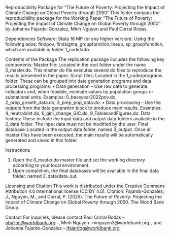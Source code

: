 Reproducibility Package for “The Future of Poverty: Projecting the Impact of Climate Change on Global Poverty through 2050”
This folder contains the reproducibility package for the Working Paper “The Future of Poverty: Projecting the Impact of Climate Change on Global Poverty through 2050” by Johanna Fajardo-Gonzalez, Minh Nguyen and Paul Corral Rodas.


Dependencies 
	Software: Stata 16 MP (or any higher version).  Using the following ados: findpov, findsigma, groupfunction,lineup, sp_groupfunction, which are available in folder 1_code/ado.
 
Contents of the Package 
The replication package includes the following key components: 
	Master file: Located in the root folder under the name 0_master.do. This master do file executes several do files to reproduce the results presented in the paper.
	Script files: Located in the 1_code/programs folder. These can be grouped into data generation programs and data processing programs. 
•	Data generation – Use raw data to generate indicators and, when feasible, estimate values by population groups or subnational units. Examples: 0_baseyear2022pov.do, 2_prep_growth_data.do, 3_prep_pop_data.do.
•	Data processing – Use the outputs from the data generation block to produce main results. Examples: 4_neutraldist.do, 6_gini_change_GIC.do, 9_TablesandFigures.do. 
	Data folders: These include the input data and output data folders available in the 2_data folder. The input data must not be modified by the user. 
	Final database: Located in the output data folder, named 3_output. Once all master files have been executed, the main results will be automatically generated and saved in this folder. 

Instructions 
1.	Open the 0_master.do master file and set the working directory according to your local environment. 
2.	Upon completion, the final databases will be available in the final data folder, named 2_data/data_out.
   
Licensing and Citation 
This work is distributed under the Creative Commons Attribution 4.0 International license (CC BY 4.0). 
Citation: Fajardo-Gonzalez, J., Nguyen, M., and Corral, P. (2025). The Future of Poverty: Projecting the Impact of Climate Change on Global Poverty through 2050. The World Bank Group.

Contact 
For inquiries, please contact Paul Corral Rodas – pballon@worldbank.org -, Minh Nguyen -mnguyen3@worldbank.org-, and Johanna Fajardo-Gonzalez – jfajardog@worldbank.org

 

